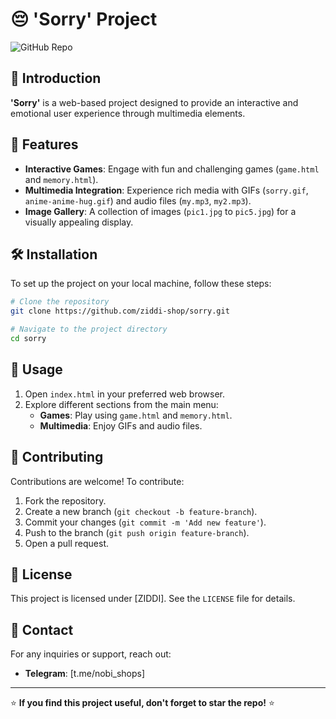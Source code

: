 # 😔 'Sorry' Project

![GitHub Repo](https://img.shields.io/github/stars/ziddi-shop/sorry?style=social)

## 🚀 Introduction
**'Sorry'** is a web-based project designed to provide an interactive and emotional user experience through multimedia elements.

## 📂 Features
- **Interactive Games**: Engage with fun and challenging games (`game.html` and `memory.html`).
- **Multimedia Integration**: Experience rich media with GIFs (`sorry.gif`, `anime-anime-hug.gif`) and audio files (`my.mp3`, `my2.mp3`).
- **Image Gallery**: A collection of images (`pic1.jpg` to `pic5.jpg`) for a visually appealing display.

## 🛠 Installation
To set up the project on your local machine, follow these steps:

```bash
# Clone the repository
git clone https://github.com/ziddi-shop/sorry.git

# Navigate to the project directory
cd sorry
```

## 📌 Usage
1. Open `index.html` in your preferred web browser.
2. Explore different sections from the main menu:
   - **Games**: Play using `game.html` and `memory.html`.
   - **Multimedia**: Enjoy GIFs and audio files.

## 🎯 Contributing
Contributions are welcome! To contribute:
1. Fork the repository.
2. Create a new branch (`git checkout -b feature-branch`).
3. Commit your changes (`git commit -m 'Add new feature'`).
4. Push to the branch (`git push origin feature-branch`).
5. Open a pull request.

## 📄 License
This project is licensed under [ZIDDI]. See the `LICENSE` file for details.

## 💬 Contact
For any inquiries or support, reach out:
- **Telegram**: [t.me/nobi_shops]


---
⭐ **If you find this project useful, don't forget to star the repo!** ⭐


